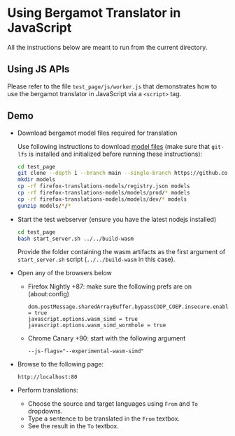 # Using Bergamot Translator in JavaScript

All the instructions below are meant to run from the current directory.

## Using JS APIs

Please refer to the file `test_page/js/worker.js` that demonstrates how to use the bergamot translator in JavaScript via a `<script>` tag.

## Demo

* Download bergamot model files required for translation

    Use following instructions to download [model files](https://github.com/mozilla/firefox-translations-models/) (make sure that `git-lfs` is installed and initialized before running these instructions):

    ```bash
    cd test_page
    git clone --depth 1 --branch main --single-branch https://github.com/mozilla/firefox-translations-models/
    mkdir models
    cp -rf firefox-translations-models/registry.json models
    cp -rf firefox-translations-models/models/prod/* models
    cp -rf firefox-translations-models/models/dev/* models
    gunzip models/*/*
    ```

* Start the test webserver (ensure you have the latest nodejs installed)
    ```bash
    cd test_page
    bash start_server.sh ../../build-wasm
    ```

    Provide the folder containing the wasm artifacts as the first argument of `start_server.sh` script (`../../build-wasm` in this case).

* Open any of the browsers below
    * Firefox Nightly +87: make sure the following prefs are on (about:config)
        ```
        dom.postMessage.sharedArrayBuffer.bypassCOOP_COEP.insecure.enabled = true
        javascript.options.wasm_simd = true
        javascript.options.wasm_simd_wormhole = true
        ```

    * Chrome Canary +90: start with the following argument
        ```
        --js-flags="--experimental-wasm-simd"
        ```

* Browse to the following page:
    ```
    http://localhost:80
    ```

* Perform translations:
    * Choose the source and target languages using `From` and `To` dropdowns.
    * Type a sentence to be translated in the `From` textbox.
    * See the result in the `To` textbox.
